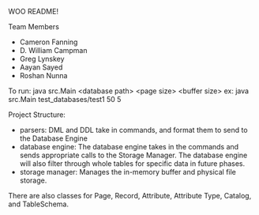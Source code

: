WOO README!

Team Members

- Cameron Fanning
- D. William Campman
- Greg Lynskey
- Aayan Sayed
- Roshan Nunna

To run:
java src.Main \<database path> \<page size> \<buffer size>
ex: java src.Main test_databases/test1 50 5

Project Structure:
- parsers: DML and DDL take in commands, and format them to send to the Database Engine
- database engine: The database engine takes in the commands and sends appropriate calls to the Storage Manager. The database engine will also filter through whole tables for specific data in future phases.
- storage manager: Manages the in-memory buffer and physical file storage.

There are also classes for Page, Record, Attribute, Attribute Type, Catalog, and TableSchema.
